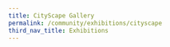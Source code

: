 ```yaml
---
title: CityScape Gallery
permalink: /community/exhibitions/cityscape
third_nav_title: Exhibitions
---
```

